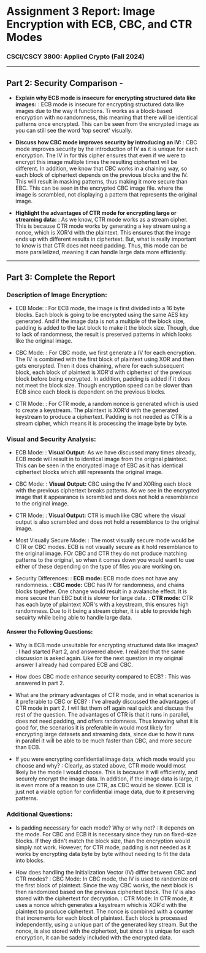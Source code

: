 # **Assignment 3 Report: Image Encryption with ECB, CBC, and CTR Modes** #

### CSCI/CSCY 3800: Applied Crypto (Fall 2024) ###

--- 

## Part 2: Security Comparison - ##

- **Explain why ECB mode is insecure for encrypting structured data like images:**
: ECB mode is insecure for encrypting structured data like images due to the way it functions.
Ti works as a block-based encryption with no randomness, this meaning that there will be identical
patterns once encrypted. This can be seen from the encrypted image as you can still see the word
'top secret' visually.

- **Discuss how CBC mode improves security by introducing an IV:**
: CBC mode improves security by the introduction of IV as it is unique for each encryption.
The IV in for this cipher ensures that even if we were to encrypt this image multiple times the
resulting ciphertext will be different. In addition, we know that CBC works in a chaining way,
so each block of ciphertext depends on the previous blocks and the IV. This will result in masking
patterns, thus making it more secure than EBC. This can be seen in the encrypted CBC image file.
where the image is scrambled, not displaying a pattern that represents the original image.

- **Highlight the advantages of CTR mode for encrypting large or streaming data:**
: As we know, CTR mode works as a stream cipher. This is because CTR mode works by generating a
key stream using a nonce, which is XOR'd with the plaintext. This ensures that the image ends up
with different results in ciphertext. But, what is really important to know is that CTR does not
need padding. Thus, this mode can be more parallelized, meaning it can handle large data more 
efficiently.

___

## Part 3: Complete the Report ##

### **Description of Image Encryption:**

- ECB Mode:
: For ECB mode, the image is first divided into a 16 byte blocks. Each block is going to be encrypted
using the same AES key generated. And if the image data is not a multiple of the block size, padding is
added to the last block to make it the block size. Though, due to lack of randomness, the result is preserved
patterns in which looks like the original image.

- CBC Mode:
: For CBC mode, we first generate a IV for each encryption. The IV is combined with the first block of plaintext
using XOR and then gets encrypted. Then it does chaining, where for each subsequent block, each block of plaintext
is XOR'd with ciphertext of the previous block before being encrypted. In addition, padding is added if it does
not meet the block size. Though encryption speed can be slower than ECB since each block is dependent on the previous
blocks.

- CTR Mode:
: For CTR mode, a random nonce is generated which is used to create a keystream. The plaintext is XOR'd with the
generated keystream to produce a ciphertext. Padding is not needed as CTR is a stream cipher, which means it is
processing the image byte by byte.

### **Visual and Security Analysis:**

- ECB Mode:
: **Visual Output:**
As we have discussed many times already, ECB mode will result in to identical image from the original plaintext. This
can be seen in the encrypted image of EBC as it has identical ciphertext blocks which still represents the original
image.

- CBC Mode:
: **Visual Output:**
CBC using the IV and XORing each block with the previous ciphertext breaks patterns. As we see in the encrypted image
that it appearance is scrambled and does not hold a resemblance to the original image.

- CTR Mode:
: **Visual Output:**
CTR is much like CBC where the visual output is also scrambled and does not hold a resemblance to the original image.


- Most Visually Secure Mode:
: The most visually secure mode would be CTR or CBC modes. ECB is not visually secure as it hold resemblance to the 
original image. FOr CBC and CTR they do not produce matching patterns to the original, so when it comes down you would
want to use either of these depending on the type of files you are working on. 

- Security Differences:
: **ECB mode:**
ECB mode does not have any randomness.
: **CBC mode:**
CBC has IV for randomness, and chains blocks together. One change would result in a avalanche effect. It is more secure
than EBC but it is slower for large data.
: **CTR mode:**
CTR has each byte of plaintext XOR's with a keystream, this ensures high randomness. Due to it being a stream cipher, it
is able to provide high secuirty while being able to handle large data.

#### **Answer the Following Questions:**

- Why is ECB mode unsuitable for encrypting structured data like images?
: I had started Part 2, and answered above. I realized that the same discussion is asked again. Like for the next question
in my original answer I already had compared ECB and CBC.

- How does CBC mode enhance security compared to ECB?
: This was answered in part 2.

- What are the primary advantages of CTR mode, and in what scenarios is it preferable to CBC or ECB?
: I've already discussed the advantages of CTR mode in part 2. I will list them off again real quick and discuss the rest
of the question. The advantages of CTR is that it runs in parallel, does not need padding, and offers randomness. Thus 
knowing what it is good for, the scenarios it is preferable in would most likely for encrypting large datasets and streaming
data, since due to how it runs in parallel it will be able to be much faster than CBC, and more secure than ECB.

- If you were encrypting confidential image data, which mode would you choose and why?
: Clearly, as stated above, CTR mode would most likely be the mode I would choose. This is because it will efficiently,
and securely encrypt the image data. In addition, if the image data is large, it is even more of a reason to use CTR, as 
CBC would be slower. ECB is just not a viable option for confidential image data, due to it preserving patterns.

### **Additional Questions:**

- Is padding necessary for each mode? Why or why not?
: It depends on the mode. For CBC and ECB it is necessary since they run on fixed-size blocks. If they didn't match the 
block size, than the encryption would simply not work. However, for CTR mode, padding is not needed as it works by encrypting
data byte by byte without needing to fit the data into blocks. 

- How does handling the Initialization Vector (IV) differ between CBC and CTR modes?
: CBC Mode:
In CBC mode, the IV is used to randomize onl the first block of plaintext. Since the way CBC works, the next block is 
then randomized based on the previous ciphertext block.  The IV is also stored with the ciphertext for decryption. 
: CTR Mode:
In CTR mode, it uses a nonce which generates a keystream which is XOR'd with the plaintext to produce ciphertext. The 
nonce is combined with a counter that increments for each block of plaintext. Each block is processed independently, using
a unique part of the generated key stream. But the nonce, is also stored with the ciphertext, but since it is unique for
each encryption, it can be sadely included with the encrypted data.

___